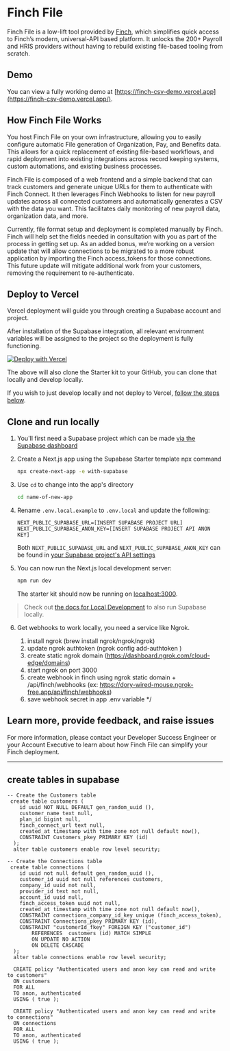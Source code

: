 # Finch File

Finch File is a low-lift tool provided by [Finch](https://tryfinch.com), which simplifies quick access to Finch’s modern, universal-API based platform. It unlocks the 200+ Payroll and HRIS providers without having to rebuild existing file-based tooling from scratch.

## Demo

You can view a fully working demo at [https://finch-csv-demo.vercel.app](https://finch-csv-demo.vercel.app/).

## How Finch File Works

You host Finch File on your own infrastructure, allowing you to easily configure automatic File generation of Organization, Pay, and Benefits data. This allows for a quick replacement of existing file-based workflows, and rapid deployment into existing integrations across record keeping systems, custom automations, and existing business processes.

Finch File is composed of a web frontend and a simple backend that can track customers and generate unique URLs for them to authenticate with Finch Connect. It then leverages Finch Webhooks to listen for new payroll updates across all connected customers and automatically generates a CSV with the data you want. This facilitates daily monitoring of new payroll data, organization data, and more.

Currently, file format setup and deployment is completed manually by Finch. Finch will help set the fields needed in consultation with you as part of the process in getting set up. As an added bonus, we’re working on a version update that will allow connections to be migrated to a more robust application by importing the Finch access_tokens for those connections. This future update will mitigate additional work from your customers, removing the requirement to re-authenticate.

## 

## Deploy to Vercel

Vercel deployment will guide you through creating a Supabase account and project.

After installation of the Supabase integration, all relevant environment variables will be assigned to the project so the deployment is fully functioning.

[![Deploy with Vercel](https://vercel.com/button)]()

The above will also clone the Starter kit to your GitHub, you can clone that locally and develop locally.

If you wish to just develop locally and not deploy to Vercel, [follow the steps below](#clone-and-run-locally).

## Clone and run locally

1. You'll first need a Supabase project which can be made [via the Supabase dashboard](https://database.new)

2. Create a Next.js app using the Supabase Starter template npx command

   ```bash
   npx create-next-app -e with-supabase
   ```

3. Use `cd` to change into the app's directory

   ```bash
   cd name-of-new-app
   ```

4. Rename `.env.local.example` to `.env.local` and update the following:

   ```
   NEXT_PUBLIC_SUPABASE_URL=[INSERT SUPABASE PROJECT URL]
   NEXT_PUBLIC_SUPABASE_ANON_KEY=[INSERT SUPABASE PROJECT API ANON KEY]
   ```

   Both `NEXT_PUBLIC_SUPABASE_URL` and `NEXT_PUBLIC_SUPABASE_ANON_KEY` can be found in [your Supabase project's API settings](https://app.supabase.com/project/_/settings/api)

5. You can now run the Next.js local development server:

   ```bash
   npm run dev
   ```

   The starter kit should now be running on [localhost:3000](http://localhost:3000/).

> Check out [the docs for Local Development](https://supabase.com/docs/guides/getting-started/local-development) to also run Supabase locally.

6. Get webhooks to work locally, you need a service like Ngrok.
   
    1. install ngrok (brew install ngrok/ngrok/ngrok)
    2. update ngrok authtoken (ngrok config add-authtoken <TOKEN>)
    3. create static ngrok domain (https://dashboard.ngrok.com/cloud-edge/domains)
    4. start ngrok on port 3000
    5. create webhook in finch using ngrok static domain + /api/finch/webhooks (ex: https://dory-wired-mouse.ngrok-free.app/api/finch/webhooks)
    6. save webhook secret in app .env variable
    */

## Learn more, provide feedback, and raise issues

For more information, please contact your Developer Success Engineer or your Account Executive to learn about how Finch File can simplify your Finch deployment.

---

## create tables in supabase

```
-- Create the Customers table
 create table customers (
    id uuid NOT NULL DEFAULT gen_random_uuid (),
    customer_name text null,
    plan_id bigint null,
    finch_connect_url text null,
    created_at timestamp with time zone not null default now(),
    CONSTRAINT Customers_pkey PRIMARY KEY (id)
  );
  alter table customers enable row level security;

-- Create the Connections table
 create table connections (
    id uuid not null default gen_random_uuid (),
    customer_id uuid not null references customers,
    company_id uuid not null,
    provider_id text not null,
    account_id uuid null,
    finch_access_token uuid not null,
    created_at timestamp with time zone not null default now(),
    CONSTRAINT connections_company_id_key unique (finch_access_token),
    CONSTRAINT Connections_pkey PRIMARY KEY (id),
    CONSTRAINT "customerId_fkey" FOREIGN KEY ("customer_id")
        REFERENCES  customers (id) MATCH SIMPLE
        ON UPDATE NO ACTION
        ON DELETE CASCADE
  );
  alter table connections enable row level security;

  CREATE policy "Authenticated users and anon key can read and write to customers"
  ON customers 
  FOR ALL
  TO anon, authenticated
  USING ( true );

  CREATE policy "Authenticated users and anon key can read and write to connections"
  ON connections 
  FOR ALL
  TO anon, authenticated
  USING ( true );
```
